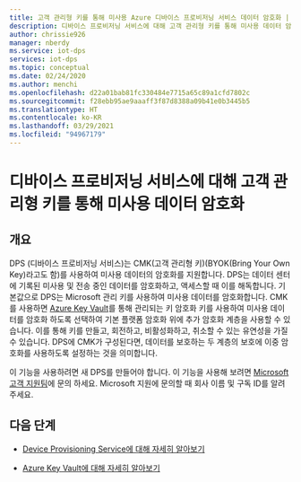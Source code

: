 ```yaml
---
title: 고객 관리형 키를 통해 미사용 Azure 디바이스 프로비저닝 서비스 데이터 암호화 | Microsoft Docs
description: 디바이스 프로비저닝 서비스에 대해 고객 관리형 키를 통해 미사용 데이터 암호화
author: chrissie926
manager: nberdy
ms.service: iot-dps
services: iot-dps
ms.topic: conceptual
ms.date: 02/24/2020
ms.author: menchi
ms.openlocfilehash: d22a01bab81fc330484e7715a65c89a1cfd7802c
ms.sourcegitcommit: f28ebb95ae9aaaff3f87d8388a09b41e0b3445b5
ms.translationtype: HT
ms.contentlocale: ko-KR
ms.lasthandoff: 03/29/2021
ms.locfileid: "94967179"
---
```

# <a name="encryption-of-data-at-rest-with-customer-managed-keys-for-device-provisioning-service"></a>디바이스 프로비저닝 서비스에 대해 고객 관리형 키를 통해 미사용 데이터 암호화

## <a name="overview"></a>개요

DPS (디바이스 프로비저닝 서비스)는 CMK(고객 관리형 키)(BYOK(Bring Your Own Key)라고도 함)를 사용하여 미사용 데이터의 암호화를 지원합니다. DPS는 데이터 센터에 기록된 미사용 및 전송 중인 데이터를 암호화하고, 액세스할 때 이를 해독합니다. 기본값으로 DPS는 Microsoft 관리 키를 사용하여 미사용 데이터를 암호화합니다. CMK를 사용하면 [Azure Key Vault](https://azure.microsoft.com/services/key-vault/)를 통해 관리되는 키 암호화 키를 사용하여 미사용 데이터를 암호화 하도록 선택하여 기본 플랫폼 암호화 위에 추가 암호화 계층을 사용할 수 있습니다. 이를 통해 키를 만들고, 회전하고, 비활성화하고, 취소할 수 있는 유연성을 가질 수 있습니다. DPS에 CMK가 구성된다면, 데이터를 보호하는 두 계층의 보호에 이중 암호화를 사용하도록 설정하는 것을 의미합니다. 

이 기능을 사용하려면 새 DPS를 만들어야 합니다. 이 기능을 사용해 보려면 [Microsoft 고객 지원팀](https://azure.microsoft.com/support/create-ticket/)에 문의 하세요. Microsoft 지원에 문의할 때 회사 이름 및 구독 ID를 알려주세요.


## <a name="next-steps"></a>다음 단계

* [Device Provisioning Service에 대해 자세히 알아보기](./index.yml)

* [Azure Key Vault에 대해 자세히 알아보기](../key-vault/general/overview.md)